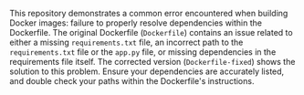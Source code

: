 This repository demonstrates a common error encountered when building Docker images:  failure to properly resolve dependencies within the Dockerfile. The original Dockerfile (`Dockerfile`) contains an issue related to either a missing `requirements.txt` file, an incorrect path to the `requirements.txt` file or the `app.py` file, or missing dependencies in the requirements file itself. The corrected version (`Dockerfile-fixed`) shows the solution to this problem.  Ensure your dependencies are accurately listed, and double check your paths within the Dockerfile's instructions.